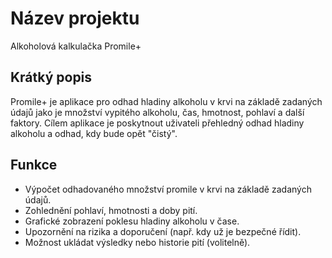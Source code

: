 # Název projektu
Alkoholová kalkulačka Promile+

## Krátký popis
Promile+ je aplikace pro odhad hladiny alkoholu v krvi na základě zadaných údajů jako je množství vypitého alkoholu, čas, hmotnost, pohlaví a další faktory. Cílem aplikace je poskytnout uživateli přehledný odhad hladiny alkoholu a odhad, kdy bude opět "čistý".

## Funkce
- Výpočet odhadovaného množství promile v krvi na základě zadaných údajů.
- Zohlednění pohlaví, hmotnosti a doby pití.
- Grafické zobrazení poklesu hladiny alkoholu v čase.
- Upozornění na rizika a doporučení (např. kdy už je bezpečné řídit).
- Možnost ukládat výsledky nebo historie pití (volitelně).
